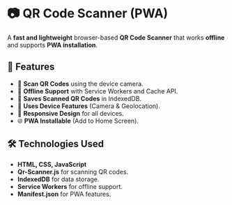 # 📷 QR Code Scanner (PWA)

A **fast and lightweight** browser-based **QR Code Scanner** that works **offline** and supports **PWA installation**.

## 🚀 Features
- 📸 **Scan QR Codes** using the device camera.
- 💾 **Offline Support** with Service Workers and Cache API.
- 🔄 **Saves Scanned QR Codes** in IndexedDB.
- 📍 **Uses Device Features** (Camera & Geolocation).
- 📱 **Responsive Design** for all devices.
- 🌐 **PWA Installable** (Add to Home Screen).

## 🛠️ Technologies Used
- **HTML, CSS, JavaScript**
- **Qr-Scanner.js** for scanning QR codes.
- **IndexedDB** for data storage.
- **Service Workers** for offline support.
- **Manifest.json** for PWA features.
